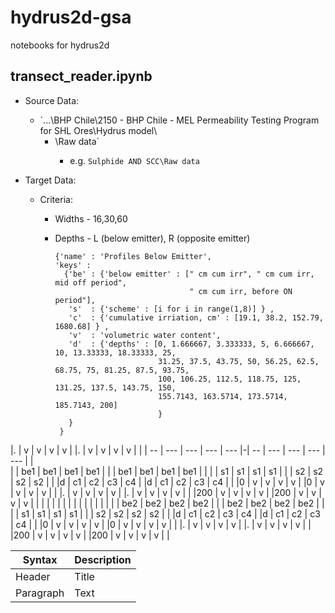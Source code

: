 # hydrus2d-gsa
notebooks for hydrus2d

## transect_reader.ipynb
* Source Data: 
  * `...\BHP Chile\2150 - BHP Chile - MEL Permeability Testing Program for SHL Ores\Hydrus model\
    * <sample name>\Raw data\`
      * e.g.  `Sulphide AND SCC\Raw data`
      
* Target Data: 
  * Criteria: 
    * Widths - 16,30,60
        
 
    * Depths - L (below emitter), R (opposite emitter)
        ```
        {'name' : 'Profiles Below Emitter', 
        'keys' : 
          {'be' : {'below emitter' : [" cm cum irr", " cm cum irr, mid off period", 
                                      " cm cum irr, before ON period"], 
           's'  : {'scheme' : [i for i in range(1,8)] } ,
           'c'  : {'cumulative irriation, cm' : [19.1, 38.2, 152.79, 1680.68] } ,
           'v'  : 'volumetric water content',
           'd'  : {'depths' : [0, 1.666667, 3.333333, 5, 6.666667, 10, 13.33333, 18.33333, 25,
                               31.25, 37.5, 43.75, 50, 56.25, 62.5, 68.75, 75, 81.25, 87.5, 93.75, 
                               100, 106.25, 112.5, 118.75, 125, 131.25, 137.5, 143.75, 150, 
                               155.7143, 163.5714, 173.5714, 185.7143, 200]
                               }
           }
         }
         ``` 
|.   | v   | v   | v   | v   | |.   | v   | v   | v   | v   | |
| -- | --- | --- | --- | --- |-| -- | --- | --- | --- | --- | |           
|    | be1 | be1 | be1 | be1 | |    | be1 | be1 | be1 | be1 | |
|    | s1  | s1  | s1  | s1  | |    | s2  | s2  | s2  | s2  | |
|d   | c1  | c2  | c3  | c4  | |d   | c1  | c2  | c3  | c4  | |
|0   | v   | v   | v   | v   | |0   | v   | v   | v   | v   | |
|.   | v   | v   | v   | v   | |.   | v   | v   | v   | v   | |
|200 | v   | v   | v   | v   | |200 | v   | v   | v   | v   | |
|    |     |     |     |     | |    |     |     |     |     | |
|    | be2 | be2 | be2 | be2 | |    | be2 | be2 | be2 | be2 | |
|    | s1  | s1  | s1  | s1  | |    | s2  | s2  | s2  | s2  | |
|d   | c1  | c2  | c3  | c4  | |d   | c1  | c2  | c3  | c4  | |
|0   | v   | v   | v   | v   | |0   | v   | v   | v   | v   | |
|.   | v   | v   | v   | v   | |.   | v   | v   | v   | v   | |
|200 | v   | v   | v   | v   | |200 | v   | v   | v   | v   | |

 
| Syntax      | Description |
| ----------- | ----------- |
| Header      | Title       |
| Paragraph   | Text        |
